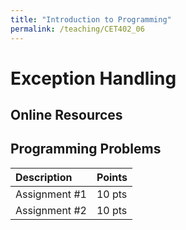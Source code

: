 ```yaml
---
title: "Introduction to Programming"
permalink: /teaching/CET402_06
---
```


# Exception Handling

## Online Resources

## Programming Problems

| Description   | Points |
| :------------ | :----- |
| Assignment #1 | 10 pts |
| Assignment #2 | 10 pts |

